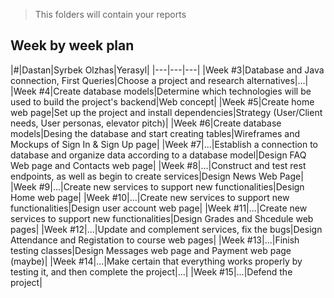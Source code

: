 > This folders will contain your reports
## Week by week plan
|#|Dastan|Syrbek Olzhas|Yerasyl|
|---|---|---|
|Week #3|Database and Java connection, First Queries|Choose a project and research alternatives|...|
|Week #4|Create database models|Determine which technologies will be used to build the project's backend|Web concept|
|Week #5|Create home web page|Set up the project and install dependencies|Strategy (User/Client needs, User personas, elevator pitch)|
|Week #6|Create database models|Desing the database and start creating tables|Wireframes and Mockups of Sign In & Sign Up page|
|Week #7|...|Establish a connection to database and organize data according to a database model|Design FAQ Web page and Contacts web page|
|Week #8|...|Construct and test rest endpoints, as well as begin to create services|Design News Web Page|
|Week #9|...|Create new services to support new functionalities|Design Home web page|
|Week #10|...|Create new services to support new functionalities|Design user account web page|
|Week #11|...|Create new services to support new functionalities|Design Grades and Shcedule web pages|
|Week #12|...|Update and complement services, fix the bugs|Design Attendance and Registation to course web pages|
|Week #13|...|Finish testing classes|Design Messages web page and Payment web page (maybe)|
|Week #14|...|Make certain that everything works properly by testing it, and then complete the project|...|
|Week #15|...|Defend the project|
